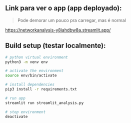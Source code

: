 ## Link para ver o app (app deployado):
> Pode demorar um pouco pra carregar, mas é normal

https://networkanalysis-y8iahdbw8a.streamlit.app/


## Build setup (testar localmente):
```bash
# python virtual environment
python3 -m venv env

# activate the environment
source env/bin/activate

# install dependencies
pip3 install -r requirements.txt

# run app
streamlit run streamlit_analysis.py

# stop environment
deactivate
```
